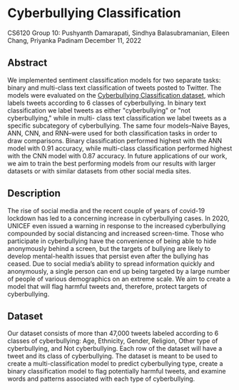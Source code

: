 # Cyberbullying Classification
CS6120 Group 10: Pushyanth Damarapati, Sindhya Balasubramanian, Eileen Chang, Priyanka Padinam
December 11, 2022

## Abstract
We implemented sentiment classification models for two separate tasks: binary and multi-class text classification of tweets posted to Twitter. The models were evaluated on the [Cyberbullying Classification dataset](https://www.kaggle.com/datasets/andrewmvd/cyberbullying-classification), which labels tweets according to 6 classes of cyberbullying. In binary text classification we label tweets as either "cyberbullying" or "not cyberbullying," while in multi- class text classification we label tweets as a specific subcategory of cyberbullying. The same four models–Naive Bayes, ANN, CNN, and RNN–were used for both classification tasks in order to draw comparisons. Binary classification performed highest with the ANN model with 0.91 accuracy, while multi-class classification performed highest with the CNN model with 0.87 accuracy. In future applications of our work, we aim to train the best performing models from our results with larger datasets or with similar datasets from other social media sites.

## Description
The rise of social media and the recent couple of years of covid-19 lockdown has led to a concerning increase in cyberbullying cases. In 2020, UNICEF even issued a warning in response to the increased cyberbullying compounded by social distancing and increased screen-time. Those who participate in cyberbullying have the convenience of being able to hide anonymously behind a screen, but the targets of bullying are likely to develop mental-health issues that persist even after the bullying has ceased. Due to social media’s ability to spread information quickly and anonymously, a single person can end up being targeted by a large number of people of various demographics on an extreme scale. We aim to create a model that will flag harmful tweets and, therefore, protect targets of cyberbullying.

## Dataset
Our dataset consists of more than 47,000 tweets labeled according to 6 classes of cyberbullying: Age, Ethnicity, Gender, Religion, Other type of cyberbullying, and Not cyberbullying. Each row of the dataset will have a tweet and its class of cyberbullying. The dataset is meant to be used to create a multi-classification model to predict cyberbullying type, create a binary classification model to flag potentially harmful tweets, and examine words and patterns associated with each type of cyberbullying.
